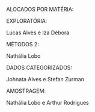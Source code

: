 ALOCADOS POR MATÉRIA:

EXPLORATÓRIA:

Lucas Alves e Iza Débora

MÉTODOS 2:

Nathália Lobo

DADOS CATEGORIZADOS:

Johnata Alves e Stefan Zurman

AMOSTRAGEM:

Nathália Lobo e Arthur Rodrigues

